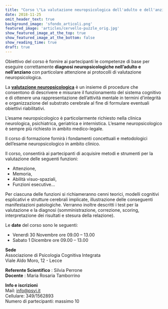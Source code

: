 ```yaml
---
title: "Corso \"La valutazione neuropsicologica dell'adulto e dell'anziano\""
date: 2018-11-25
omit_header_text: true
background_image: 'sfondo_articoli.png'
featured_image: 'articles/cervello-puzzle_orig.jpg'
show_featured_image_at_the_top: true
show_featured_image_at_the_bottom: false
show_reading_time: true
draft: true
---
```


Obiettivo del corso è fornire ai partecipanti le competenze di base per
eseguire correttamente **diagnosi neuropsicologiche nell’adulto e
nell’anziano** con particolare attenzione ai protocolli di valutazione
neuropsicologica.  
  
La **[valutazione neuropsicologica](/blog/cose-la-valutazione-neuropsicologica)** è un insieme di procedure che consentono di descrivere e misurare il funzionamento del sistema cognitivo e di ottenere una rappresentazione dell’attività mentale in termini d’integrità e organizzazione del substrato cerebrale al fine di formulare eventuali obiettivi riabilitativi.   
  
L’esame neuropsicologico è particolarmente richiesto nella clinica
neurologica, psichiatrica, geriatrica e internistica. L’esame neuropsicologico
è sempre più richiesto in ambito medico-legale.  
  
Il corso di formazione fornirà i fondamenti concettuali e metodologici
dell’esame neuropsicologico in ambito clinico.  
  
Il corso, consentirà ai partecipanti di acquisire metodi e strumenti per la
valutazione delle seguenti funzioni:

  * Attenzione, 
  * Memoria,
  * Abilità visuo-spaziali,
  * Funzioni esecutive...

  
​Per ciascuna delle funzioni si richiameranno cenni teorici, modelli cognitivi
esplicativi e strutture cerebrali implicate, illustrazione delle conseguenti
manifestazioni patologiche. Verranno inoltre descritti i test per la
valutazione e la diagnosi (somministrazione, correzione, scoring,
interpretazione dei risultati e stesura della relazione).  
  
Le **date** del corso sono le seguenti:

  * Venerdì 30 Novembre ore 09.00 – 13.00
  * Sabato 1 Dicembre ore 09.00 – 13.00

  
**Sede**  
Associazione di Psicologia Cognitiva Integrata  
Viale Aldo Moro, 12 - Lecce  
  
**Referente Scientifico** : Silvia Perrone  
**Docente** : Maria Rosaria Tamborrino  
  
**Info e iscrizioni**  
Mail: info@psyi.it  
Cellulare: 349/1562893  
Numero di partecipanti: massimo 10

